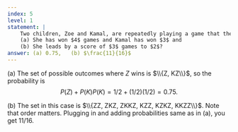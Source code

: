 ```yaml
---
index: 5
level: 1
statement: |
    Two children, Zoe and Kamal, are repeatedly playing a game that they each have probability $1/2$ of winning. The first person to win $5$ games wins the match. What is the probability that Zoe will win if   
    (a) She has won $4$ games and Kamal has won $3$ and  
    (b) She leads by a score of $3$ games to $2$?
answer: (a) 0.75,   (b) $\frac{11}{16}$
---
```

(a) The set of possible outcomes where $Z$ wins is $\\{Z, KZ\\}$, so the probability is $$P(Z) + P(K)P(K) = 1/2 + (1/2)(1/2) = 0.75.$$

(b) The set in this case is $\\{ZZ, ZKZ, ZKKZ, KZZ, KZKZ, KKZZ\\}$. Note that order matters. Plugging in and adding probabilities same as in (a), you get $11/16$.
